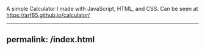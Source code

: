 A simple Calculator I made with JavaScript, HTML, and CSS. Can be seen at https://arf65.github.io/calculator/

---
permalink: /index.html
---
